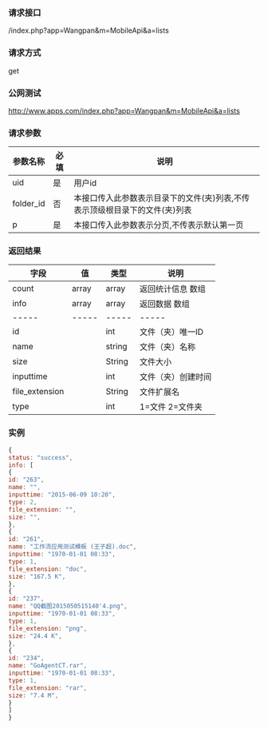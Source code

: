 ### **请求接口**
/index.php?app=Wangpan&m=MobileApi&a=lists

### **请求方式**
get

### **公网测试**
http://www.apps.com/index.php?app=Wangpan&m=MobileApi&a=lists

### **请求参数**

| 参数名称  |必填|     说明      |
|------|-----|------|
| uid     | 是 |   用户id   |
| folder_id | 否 |   本接口传入此参数表示目录下的文件(夹)列表,不传表示顶级根目录下的文件(夹)列表 |
| p | 是 |   本接口传入此参数表示分页,不传表示默认第一页 |

### **返回结果**
|字段       |值             |类型    |说明           |
| --------- |--------      |--------|--------       |
| count     |array         |array   |返回统计信息 数组|
|info       |array         |array  |返回数据 数组    |
|-----      |-----         |-----  |-----           |
|id         |              |int    |文件（夹）唯一ID  |
|name       |              |string |文件（夹）名称   |
|size       |              |String |文件大小  |
|inputtime  |              |int    |文件（夹）创建时间 |
|file_extension |          |String |文件扩展名 |
|type       |              |int    |1=文件 2=文件夹 |


### 实例

``` javascript
{
status: "success",
info: [
{
id: "263",
name: "",
inputtime: "2015-06-09 10:20",
type: 2,
file_extension: "",
size: "",
},
{
id: "261",
name: "工作流应用测试模板 (王子超).doc",
inputtime: "1970-01-01 08:33",
type: 1,
file_extension: "doc",
size: "167.5 K",
},
{
id: "237",
name: "QQ截图2015050515140'4.png",
inputtime: "1970-01-01 08:33",
type: 1,
file_extension: "png",
size: "24.4 K",
},
{
id: "234",
name: "GoAgentCT.rar",
inputtime: "1970-01-01 08:33",
type: 1,
file_extension: "rar",
size: "7.4 M",
}
]
}
